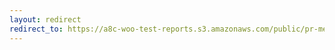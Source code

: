 ```yaml
---
layout: redirect
redirect_to: https://a8c-woo-test-reports.s3.amazonaws.com/public/pr-merge/38874/e2e/index.html
---
```


